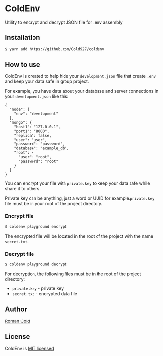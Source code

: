 # ColdEnv
Utility to encrypt and decrypt JSON file for .env assembly

## Installation

```bash
$ yarn add https://github.com/Cold927/coldenv
```

## How to use

ColdEnv is created to help hide your ``development.json`` file that create ``.env`` and keep your data safe in group project.

For example, you have data about your database and server connections in your ``development.json`` like this:

```
{
  "node": {
    "env": "development"
  },
  "mongo": {
    "host1": "127.0.0.1",
    "port1": "8000",
    "replica": false,
    "user": "user",
    "password": "password",
    "database": "example_db",
    "root": {
      "user": "root",
      "password": "root"
    }
  }
}
```

You can encrypt your file with ``private.key`` to keep your data safe while share it to others.

Private key can be anything, just a word or UUID for example.``private.key`` file must be in your root of the project directory.

### Encrypt file
```bash
$ coldenv playground encrypt
```
The encrypted file will be located in the root of the project with the name ``secret.txt``.

### Decrypt file
```bash
$ coldenv playground decrypt
```
For decryption, the following files must be in the root of the project directory:

- ``private.key`` - private key
- ``secret.txt`` - encrypted data file

## Author

[Roman Cold](https://github.com/Cold927)

## License

ColdEnv is [MIT licensed](LICENSE)